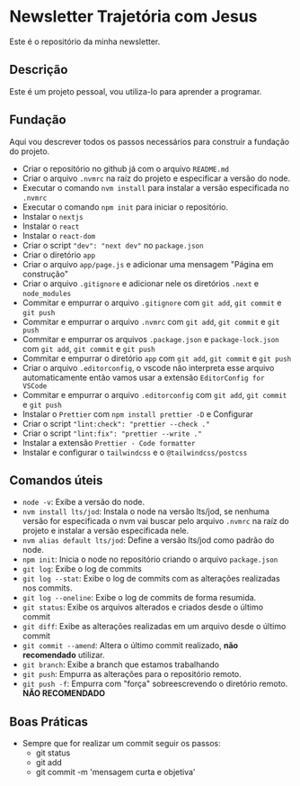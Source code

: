 # Newsletter Trajetória com Jesus

Este é o repositório da minha newsletter.

## Descrição

Este é um projeto pessoal, vou utiliza-lo para aprender a programar.

## Fundação

Aqui vou descrever todos os passos necessários para construir a fundação do projeto.

- Criar o repositório no github já com o arquivo `README.md`
- Criar o arquivo `.nvmrc` na raíz do projeto e especificar a versão do node.
- Executar o comando `nvm install` para instalar a versão especificada no `.nvmrc`
- Executar o comando `npm init` para iniciar o repositório.
- Instalar o `nextjs`
- Instalar o `react`
- Instalar o `react-dom`
- Criar o script `"dev": "next dev"` no `package.json`
- Criar o diretório `app`
- Criar o arquivo `app/page.js` e adicionar uma mensagem "Página em construção"
- Criar o arquivo `.gitignore` e adicionar nele os diretórios `.next` e `node_modules`
- Commitar e empurrar o arquivo `.gitignore` com `git add`, `git commit` e `git push`
- Commitar e empurrar o arquivo `.nvmrc` com `git add`, `git commit` e `git push`
- Commitar e empurrar os arquivos `.package.json` e `package-lock.json` com `git add`, `git commit` e `git push`
- Commitar e empurrar o diretório `app` com `git add`, `git commit` e `git push`
- Criar o arquivo `.editorconfig`, o vscode não interpreta esse arquivo automaticamente então vamos usar a extensão `EditorConfig for VSCode`
- Commitar e empurrar o arquivo `.editorconfig` com `git add`, `git commit` e `git push`
- Instalar o `Prettier` com `npm install prettier -D` e Configurar
- Criar o script `"lint:check": "prettier --check ."`
- Criar o script `"lint:fix": "prettier --write ."`
- Instalar a extensão `Prettier - Code formatter`
- Instalar e configurar o `tailwindcss` e o `@tailwindcss/postcss`

## Comandos úteis

- `node -v`: Exibe a versão do node.
- `nvm install lts/jod`: Instala o node na versão lts/jod, se nenhuma versão for especificada o nvm vai buscar pelo arquivo `.nvmrc` na raíz do projeto e instalar a versão especificada nele.
- `nvm alias default lts/jod`: Define a versão lts/jod como padrão do node.
- `npm init`: Inicia o node no repositório criando o arquivo `package.json`
- `git log`: Exibe o log de commits
- `git log --stat`: Exibe o log de commits com as alterações realizadas nos commits.
- `git log --oneline`: Exibe o log de commits de forma resumida.
- `git status`: Exibe os arquivos alterados e criados desde o último commit
- `git diff`: Exibe as alterações realizadas em um arquivo desde o último commit
- `git commit --amend`: Altera o último commit realizado, **não recomendado** utilizar.
- `git branch`: Exibe a branch que estamos trabalhando
- `git push`: Empurra as alterações para o repositório remoto.
- `git push -f`: Empurra com "força" sobreescrevendo o diretório remoto. **NÃO RECOMENDADO**

## Boas Práticas

- Sempre que for realizar um commit seguir os passos:
  - git status
  - git add
  - git commit -m 'mensagem curta e objetiva'
